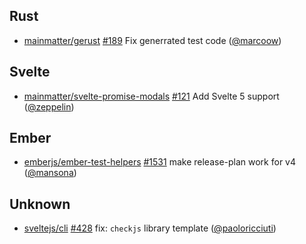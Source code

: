 ## Rust

- [mainmatter/gerust] [#189](https://github.com/mainmatter/gerust/pull/189) Fix generrated test code ([@marcoow])

## Svelte

- [mainmatter/svelte-promise-modals] [#121](https://github.com/mainmatter/svelte-promise-modals/pull/121) Add Svelte 5 support ([@zeppelin])

## Ember

- [emberjs/ember-test-helpers] [#1531](https://github.com/emberjs/ember-test-helpers/pull/1531) make release-plan work for v4 ([@mansona])

## Unknown

- [sveltejs/cli] [#428](https://github.com/sveltejs/cli/pull/428) fix: `checkjs` library template ([@paoloricciuti])

[@mansona]: https://github.com/mansona
[@marcoow]: https://github.com/marcoow
[@paoloricciuti]: https://github.com/paoloricciuti
[@zeppelin]: https://github.com/zeppelin
[emberjs/ember-test-helpers]: https://github.com/emberjs/ember-test-helpers
[mainmatter/gerust]: https://github.com/mainmatter/gerust
[mainmatter/svelte-promise-modals]: https://github.com/mainmatter/svelte-promise-modals
[sveltejs/cli]: https://github.com/sveltejs/cli
